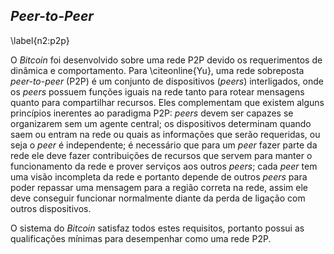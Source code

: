 ## *Peer-to-Peer*
\label{n2:p2p}

O *Bitcoin* foi desenvolvido sobre uma rede P2P devido os requerimentos de dinâmica e comportamento. Para \citeonline{Yu}, uma rede sobreposta *peer-to-peer* (P2P) é um conjunto de dispositivos (*peers*) interligados, onde os *peers* possuem funções iguais na rede tanto para rotear mensagens quanto para compartilhar recursos. Eles complementam que existem alguns princípios inerentes ao paradigma P2P: *peers* devem ser capazes se organizarem sem um agente central; os dispositivos determinam quando saem ou entram na rede ou quais as informações que serão requeridas, ou seja o *peer* é independente; é necessário que para um *peer* fazer parte da rede ele deve fazer contribuições de recursos que servem para manter o funcionamento da rede e prover serviços aos outros *peers*; cada *peer* tem uma visão incompleta da rede e portanto depende de outros *peers* para poder repassar uma mensagem para a região correta na rede, assim ele deve conseguir funcionar normalmente diante da perda de ligação com outros dispositivos.

O sistema do *Bitcoin* satisfaz todos estes requisitos, portanto possui as qualificações mínimas para desempenhar como uma rede P2P.

